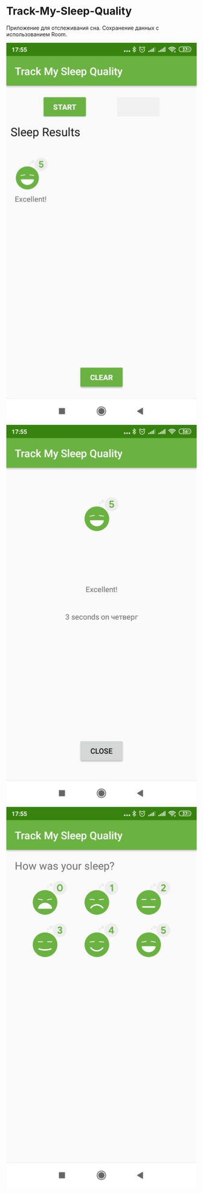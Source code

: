 # Track-My-Sleep-Quality

Приложение для отслеживания сна. Сохранение данных с использованием Room.

![](des1.jpg)
![](des2.jpg)
![](des3.jpg)
